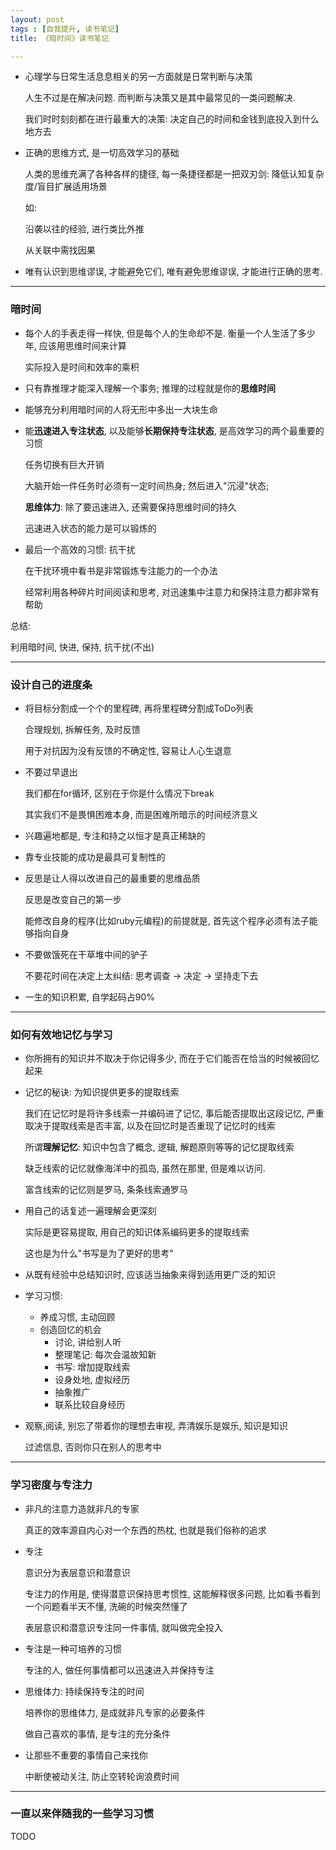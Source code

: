 ```yaml
---
layout: post
tags : [自我提升, 读书笔记]
title: 《暗时间》读书笔记

---
```


* 心理学与日常生活息息相关的另一方面就是日常判断与决策

  人生不过是在解决问题. 而判断与决策又是其中最常见的一类问题解决.

  我们时时刻刻都在进行最重大的决策: 决定自己的时间和金钱到底投入到什么地方去

* 正确的思维方式, 是一切高效学习的基础

  人类的思维充满了各种各样的捷径, 每一条捷径都是一把双刃剑: 降低认知复杂度/盲目扩展适用场景

  如:

  沿袭以往的经验, 进行类比外推

  从关联中需找因果

* 唯有认识到思维谬误, 才能避免它们, 唯有避免思维谬误, 才能进行正确的思考.

---

### 暗时间

* 每个人的手表走得一样快, 但是每个人的生命却不是. 衡量一个人生活了多少年, 应该用思维时间来计算

  实际投入是时间和效率的乘积

* 只有靠推理才能深入理解一个事务; 推理的过程就是你的**思维时间**

* 能够充分利用暗时间的人将无形中多出一大块生命

* 能**迅速进入专注状态**, 以及能够**长期保持专注状态**, 是高效学习的两个最重要的习惯

  任务切换有巨大开销

  大脑开始一件任务时必须有一定时间热身; 然后进入"沉浸"状态;

  **思维体力**: 除了要迅速进入, 还需要保持思维时间的持久

  迅速进入状态的能力是可以锻炼的

* 最后一个高效的习惯: 抗干扰

  在干扰环境中看书是非常锻炼专注能力的一个办法

  经常利用各种碎片时间阅读和思考, 对迅速集中注意力和保持注意力都非常有帮助

总结:

利用暗时间, 快进, 保持, 抗干扰(不出)

---

### 设计自己的进度条

* 将目标分割成一个个的里程碑, 再将里程碑分割成ToDo列表

  合理规划, 拆解任务, 及时反馈

  用于对抗因为没有反馈的不确定性, 容易让人心生退意

* 不要过早退出

  我们都在for循环, 区别在于你是什么情况下break

  其实我们不是畏惧困难本身, 而是困难所暗示的时间经济意义

* 兴趣遍地都是, 专注和持之以恒才是真正稀缺的

* 靠专业技能的成功是最具可复制性的

* 反思是让人得以改进自己的最重要的思维品质

  反思是改变自己的第一步

  能修改自身的程序(比如ruby元编程)的前提就是, 首先这个程序必须有法子能够指向自身

* 不要做饿死在干草堆中间的驴子

  不要花时间在决定上太纠结: 思考调查 -> 决定 -> 坚持走下去

* 一生的知识积累, 自学起码占90%

---

### 如何有效地记忆与学习

* 你所拥有的知识并不取决于你记得多少, 而在于它们能否在恰当的时候被回忆起来

* 记忆的秘诀: 为知识提供更多的提取线索

  我们在记忆时是将许多线索一并编码进了记忆, 事后能否提取出这段记忆, 严重取决于提取线索是否丰富, 以及在回忆时是否重现了记忆时的线索

  所谓**理解记忆**: 知识中包含了概念, 逻辑, 解题原则等等的记忆提取线索

  缺乏线索的记忆就像海洋中的孤岛, 虽然在那里, 但是难以访问.

  富含线索的记忆则是罗马, 条条线索通罗马

* 用自己的话复述一遍理解会更深刻

  实际是更容易提取, 用自己的知识体系编码更多的提取线索

  这也是为什么"书写是为了更好的思考"

* 从既有经验中总结知识时, 应该适当抽象来得到适用更广泛的知识

* 学习习惯:

  * 养成习惯, 主动回顾
  * 创造回忆的机会
    * 讨论, 讲给别人听
    * 整理笔记: 每次会温故知新
    * 书写: 增加提取线索
    * 设身处地, 虚拟经历
    * 抽象推广
    * 联系比较自身经历

* 观察,阅读, 别忘了带着你的理想去审视, 弄清娱乐是娱乐, 知识是知识

  过滤信息, 否则你只在别人的思考中

---

### 学习密度与专注力

* 非凡的注意力造就非凡的专家

  真正的效率源自内心对一个东西的热枕, 也就是我们俗称的追求

* 专注

  意识分为表层意识和潜意识

  专注力的作用是, 使得潜意识保持思考惯性, 这能解释很多问题, 比如看书看到一个问题看半天不懂, 洗碗的时候突然懂了

  表层意识和潜意识专注同一件事情, 就叫做完全投入

* 专注是一种可培养的习惯

  专注的人, 做任何事情都可以迅速进入并保持专注

* 思维体力: 持续保持专注的时间

  培养你的思维体力, 是成就非凡专家的必要条件

  做自己喜欢的事情, 是专注的充分条件

* 让那些不重要的事情自己来找你

  中断使被动关注, 防止空转轮询浪费时间

---

### 一直以来伴随我的一些学习习惯

TODO
